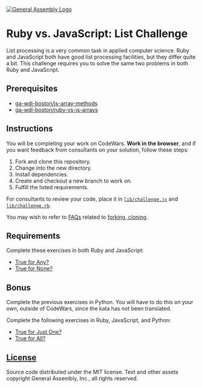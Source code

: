 [![General Assembly Logo](https://camo.githubusercontent.com/1a91b05b8f4d44b5bbfb83abac2b0996d8e26c92/687474703a2f2f692e696d6775722e636f6d2f6b6538555354712e706e67)](https://generalassemb.ly/education/web-development-immersive)

# Ruby vs. JavaScript: List Challenge

List processing is a very common task in applied computer science. Ruby and
JavaScript both have good list processing facilities, but they differ quite a
bit. This challenge requires you to solve the same two problems in both Ruby and
JavaScript.

## Prerequisites

-   [ga-wdi-boston/js-array-methods](https://github.com/ga-wdi-boston/js-array-methods)
-   [ga-wdi-boston/ruby-vs-js-arrays](https://github.com/ga-wdi-boston/ruby-vs-js-arrays)

## Instructions

You will be completing your work on CodeWars. **Work in the browser**, and if
you want feedback from consultants on your solution, follow these steps:

1.  Fork and clone this repository.
1.  Change into the new directory.
1.  Install dependencies.
1.  Create and checkout a new branch to work on.
1.  Fulfill the listed requirements.

For consultants to review your code, place it in
[`lib/challenge.js`](lib/challenge.js) and
[`lib/challenge.rb`](lib/challenge.rb).

You may wish to refer to [FAQs](https://github.com/ga-wdi-boston/meta/wiki/)
related to [forking,
cloning](https://github.com/ga-wdi-boston/meta/wiki/ForkAndClone).

## Requirements

Complete these exercises in both Ruby and JavaScript:

-   [True for Any?](http://www.codewars.com/kata/enumerable-magic-number-2-true-for-any)
-   [True for None?](http://www.codewars.com/kata/enumerable-magic-number-4-true-for-none)

## Bonus

Complete the previous exercises in Python. You will have to do this on your own,
outside of CodeWars, since the kata has not been translated.

Complete the following exercises in Ruby, JavaScript, and Python:

-   [True for Just One?](http://www.codewars.com/kata/enumerable-magic-number-5-true-for-just-one)
-   [True for All?](http://www.codewars.com/kata/enumerable-magic-number-1-true-for-all)

## [License](LICENSE)

Source code distributed under the MIT license. Text and other assets copyright
General Assembly, Inc., all rights reserved.
